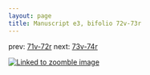 ```yaml
---
layout: page
title: Manuscript e3, bifolio 72v-73r
---
```


prev: [71v-72r](../71v-72r/) next: [73v-74r](../73v-74r/)



[![Linked to zoomble image](http://www.homermultitext.org/iipsrv?IIIF=/project/homer/pyramidal/deepzoom/hmt/e3bifolio/v1/E3_72v_73r.tif/full/2000,/0/default.jpg)](http://www.homermultitext.org/ict2/?urn=urn:cite2:hmt:e3bifolio.v1:E3_72v_73r)

